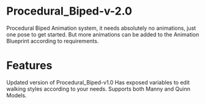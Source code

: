 # Procedural_Biped-v-2.0
Procedural Biped Animation system, it needs absolutely no animations, just one pose to get started. But more animations can be added to the Animation Blueprint according to requirements.

# Features
 Updated version of Procedural_Biped-v1.0
 Has exposed variables to edit walking styles according to your needs.
 Supports both Manny and Quinn Models.
 
 
